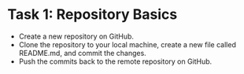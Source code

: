 # Task 1: Repository Basics

- Create a new repository on GitHub.
- Clone the repository to your local machine, create a new file called README.md, and commit the changes.
- Push the commits back to the remote repository on GitHub.

